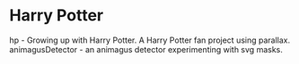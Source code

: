 # Harry Potter
hp - Growing up with Harry Potter. A Harry Potter fan project using parallax.
animagusDetector - an animagus detector experimenting with svg masks.
